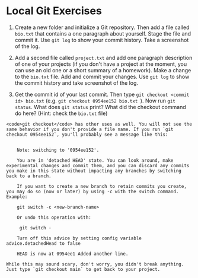 # Local Git Exercises

1. Create a new folder and initialize a Git repository. Then add a file called `bio.txt` that contains a one paragraph about yourself. Stage the file and commit it. Use `git log` to show your commit history. Take a screenshot of the log.

1. Add a second file called `project.txt` and add one paragraph description of one of your projects (if you don't have a project at the moment, you can use an old one or a short summary of a homework). Make a change to the `bio.txt` file. Add and commit your changes. Use `git log` to show the commit history and take screenshot of the log.

1. Get the commit id of your last commit. Then type `git checkout <commit id> bio.txt` (e.g. `git checkout 0954ee152 bio.txt `). Now run `git status`. What does `git status` print? What did the checkout command do here? (Hint: check the `bio.txt` file)

```{note}
<code>git checkout</code> has other uses as well. You will not see the same behavior if you don't provide a file name. If you run `git checkout 0954ee152`, you'll probably see a message like this:


    Note: switching to '0954ee152'.

    You are in 'detached HEAD' state. You can look around, make experimental changes and commit them, and you can discard any commits you make in this state without impacting any branches by switching back to a branch.

    If you want to create a new branch to retain commits you create, you may do so (now or later) by using -c with the switch command. Example:

    git switch -c <new-branch-name>

    Or undo this operation with:

     git switch -

    Turn off this advice by setting config variable advice.detachedHead to false

    HEAD is now at 0954ee1 Added another line.

While this may sound scary, don't worry, you didn't break anything. Just type `git checkout main` to get back to your project.
```